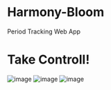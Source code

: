 # Harmony-Bloom
Period Tracking Web App
# Take Controll!
![image](https://github.com/balserDev/Harmony-Bloom/assets/134951579/4a38cf39-dd0f-4066-a4f0-fbb714b51aca)
![image](https://github.com/balserDev/Harmony-Bloom/assets/134951579/7b7fae00-1ff5-471d-83fa-4a91161ee084)
![image](https://github.com/balserDev/Harmony-Bloom/assets/134951579/990c4190-ce66-4fee-bf16-c5981932736d)


